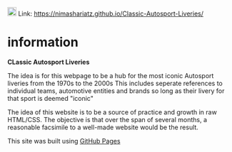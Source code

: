 <img src="/MainPage/logo.png" alt="Classic Autosport Liveries logo" width="20" height="auto"> Link: https://nimashariatz.github.io/Classic-Autosport-Liveries/ 

# information
**CLassic Autosport Liveries**

The idea is for this webpage to be a hub for the most iconic Autosport liveries from the 1970s to the 2000s
This includes seperate references to individual teams, automotive entities and brands so long as their livery for that sport is deemed "iconic"


The idea of this website is to be a source of practice and growth in raw HTML/CSS. 
The objective is that over the span of several months, a reasonable facsimile to a well-made website would be the result.

This site was built using [GitHub Pages](https://docs.github.com/en/pages/getting-started-with-github-pages/creating-a-github-pages-site)
